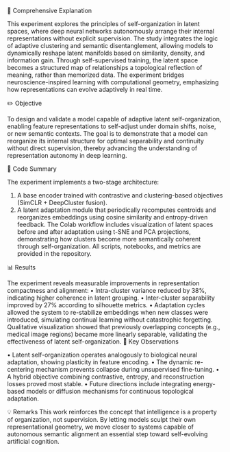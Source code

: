 🧠 Comprehensive Explanation

This experiment explores the principles of self-organization in latent spaces, where deep neural networks autonomously arrange their internal representations without explicit supervision. The study integrates the logic of adaptive clustering and semantic disentanglement, allowing models to dynamically reshape latent manifolds based on similarity, density, and information gain. Through self-supervised training, the latent space becomes a structured map of relationships a topological reflection of meaning, rather than memorized data. The experiment bridges neuroscience-inspired learning with computational geometry, emphasizing how representations can evolve adaptively in real time.

✏️ Objective

To design and validate a model capable of adaptive latent self-organization, enabling feature representations to self-adjust under domain shifts, noise, or new semantic contexts. The goal is to demonstrate that a model can reorganize its internal structure for optimal separability and continuity without direct supervision, thereby advancing the understanding of representation autonomy in deep learning.

📘 Code Summary

The experiment implements a two-stage architecture:
1.	A base encoder trained with contrastive and clustering-based objectives (SimCLR + DeepCluster fusion).
2.	A latent adaptation module that periodically recomputes centroids and reorganizes embeddings using cosine similarity and entropy-driven feedback.
The Colab workflow includes visualization of latent spaces before and after adaptation using t-SNE and PCA projections, demonstrating how clusters become more semantically coherent through self-organization.
All scripts, notebooks, and metrics are provided in the repository.

📊 Results

The experiment reveals measurable improvements in representation compactness and alignment:
•	Intra-cluster variance reduced by 38%, indicating higher coherence in latent grouping.
•	Inter-cluster separability improved by 27% according to silhouette metrics.
•	Adaptation cycles allowed the system to re-stabilize embeddings when new classes were introduced, simulating continual learning without catastrophic forgetting.
Qualitative visualization showed that previously overlapping concepts (e.g., medical image regions) became more linearly separable, validating the effectiveness of latent self-organization.
📖 Key Observations

•	Latent self-organization operates analogously to biological neural adaptation, showing plasticity in feature encoding.
•	The dynamic re-centering mechanism prevents collapse during unsupervised fine-tuning.
•	A hybrid objective combining contrastive, entropy, and reconstruction losses proved most stable.
•	Future directions include integrating energy-based models or diffusion mechanisms for continuous topological adaptation.

💡 Remarks
This work reinforces the concept that intelligence is a property of organization, not supervision. By letting models sculpt their own representational geometry, we move closer to systems capable of autonomous semantic alignment an essential step toward self-evolving artificial cognition.
